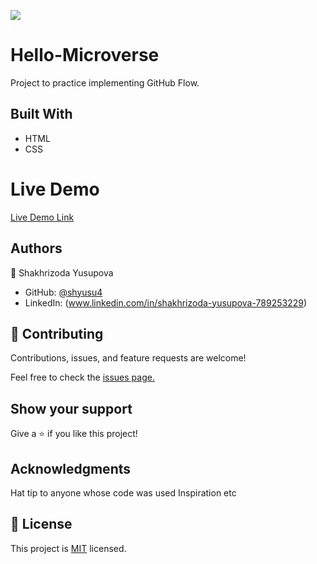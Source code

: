 ![](https://img.shields.io/badge/Microverse-blueviolet)
# Hello-Microverse
Project to practice implementing GitHub Flow.

## Built With

- HTML
- CSS

# Live Demo
[Live Demo Link](https://livedemo.com/)

## Authors

👤 Shakhrizoda Yusupova

- GitHub: [@shyusu4](https://github.com/shyusu4)
- LinkedIn: (www.linkedin.com/in/shakhrizoda-yusupova-789253229)

## 🤝 Contributing
Contributions, issues, and feature requests are welcome!

Feel free to check the [issues page.](https://github.com/shyusu4/Hello-Microverse/issues)

## Show your support
Give a ⭐️ if you like this project!

## Acknowledgments
Hat tip to anyone whose code was used
Inspiration
etc

## 📝 License

This project is [MIT](https://github.com/shyusu4/Hello-Microverse/blob/setup-project/MIT.md) licensed.
